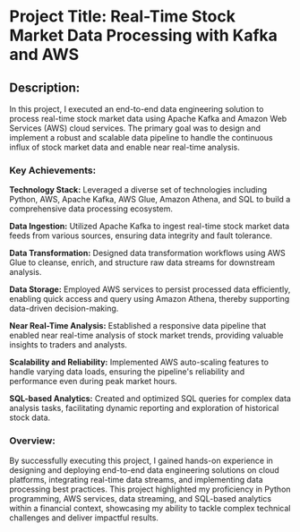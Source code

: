 # Project Title: Real-Time Stock Market Data Processing with Kafka and AWS

## Description:

In this project, I executed an end-to-end data engineering solution to process real-time stock market data using Apache Kafka and Amazon Web Services (AWS) cloud services. The primary goal was to design and implement a robust and scalable data pipeline to handle the continuous influx of stock market data and enable near real-time analysis.

### Key Achievements:

**Technology Stack:** Leveraged a diverse set of technologies including Python, AWS, Apache Kafka, AWS Glue, Amazon Athena, and SQL to build a comprehensive data processing ecosystem.

**Data Ingestion:** Utilized Apache Kafka to ingest real-time stock market data feeds from various sources, ensuring data integrity and fault tolerance.

**Data Transformation:** Designed data transformation workflows using AWS Glue to cleanse, enrich, and structure raw data streams for downstream analysis.

**Data Storage:** Employed AWS services to persist processed data efficiently, enabling quick access and query using Amazon Athena, thereby supporting data-driven decision-making.

**Near Real-Time Analysis:** Established a responsive data pipeline that enabled near real-time analysis of stock market trends, providing valuable insights to traders and analysts.

**Scalability and Reliability:** Implemented AWS auto-scaling features to handle varying data loads, ensuring the pipeline's reliability and performance even during peak market hours.

**SQL-based Analytics:** Created and optimized SQL queries for complex data analysis tasks, facilitating dynamic reporting and exploration of historical stock data.

### Overview:
By successfully executing this project, I gained hands-on experience in designing and deploying end-to-end data engineering solutions on cloud platforms, integrating real-time data streams, and implementing data processing best practices. This project highlighted my proficiency in Python programming, AWS services, data streaming, and SQL-based analytics within a financial context, showcasing my ability to tackle complex technical challenges and deliver impactful results.
